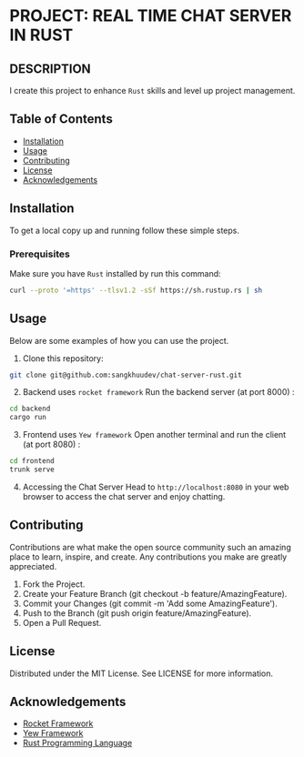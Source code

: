 # PROJECT: REAL TIME CHAT SERVER IN RUST
## DESCRIPTION
I create this project to enhance `Rust` skills and level up project management.

## Table of Contents

- [Installation](#installation)
- [Usage](#usage)
- [Contributing](#contributing)
- [License](#license)
- [Acknowledgements](#acknowledgements)

## Installation

To get a local copy up and running follow these simple steps.

### Prerequisites
Make sure you have `Rust` installed by run this command:
```sh
curl --proto '=https' --tlsv1.2 -sSf https://sh.rustup.rs | sh
```
## Usage
Below are some examples of how you can use the project.

1. Clone this repository:
```sh 
git clone git@github.com:sangkhuudev/chat-server-rust.git
```

2. Backend uses `rocket framework`
Run the backend server (at port 8000) :
  ```sh
cd backend
cargo run
  ```
3. Frontend uses `Yew framework` 
Open another terminal and run the client (at port 8080) :
```sh
cd frontend
trunk serve
```
4. Accessing the Chat Server
Head to `http://localhost:8080` in your web browser to access the chat server and enjoy chatting.

## Contributing
Contributions are what make the open source community such an amazing place to learn, inspire, and create. Any contributions you make are greatly appreciated.
1. Fork the Project.
2. Create your Feature Branch (git checkout -b feature/AmazingFeature).
3. Commit your Changes (git commit -m 'Add some AmazingFeature').
4. Push to the Branch (git push origin feature/AmazingFeature).
5. Open a Pull Request.

## License
Distributed under the MIT License. See LICENSE for more information.

## Acknowledgements

- [Rocket Framework](https://rocket.rs/)
- [Yew Framework](https://yew.rs/)
- [Rust Programming Language](https://www.rust-lang.org/)
